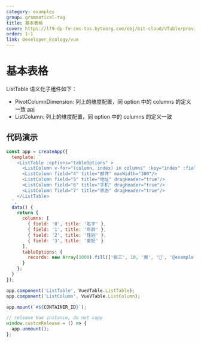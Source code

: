 ```yaml
---
category: examples
group: grammatical-tag
title: 基本表格
cover: https://lf9-dp-fe-cms-tos.byteorg.com/obj/bit-cloud/VTable/preview/vue-list-table.png
order: 1-1
link: Developer_Ecology/vue
---
```


# 基本表格

ListTable 语义化子组件如下：

- PivotColumnDimension: 列上的维度配置，同 option 中的 columns 的定义一致 [api](../../option/PivotTable-columns-text#headerType)
- ListColumn: 列上的维度配置，同 option 中的 columns 的定义一致

## 代码演示

```javascript livedemo template=vtable-vue
const app = createApp({
  template: `
    <ListTable :options="tableOptions" >
      <ListColumn v-for="(column, index) in columns" :key="index" :field="column.field" :title="column.title" />
      <ListColumn field="4" title="邮件" maxWidth="300"/>
      <ListColumn field="5" title="地址" dragHeader="true"/>
      <ListColumn field="6" title="手机" dragHeader="true"/>
      <ListColumn field="7" title="状态" dragHeader="true"/>
    </ListTable>
  `,
  data() {
    return {
      columns: [
        { field: '0', title: '名字' },
        { field: '1', title: '年龄' },
        { field: '2', title: '性别' },
        { field: '3', title: '爱好' }
      ],
      tableOptions: {
        records: new Array(1000).fill(['张三', 18, '男', '🏀', '@example', 'xxx.xxx.xxx.xxx', '12345678901', '正常'])
      }
    };
  }
});

app.component('ListTable', VueVTable.ListTable);
app.component('ListColumn', VueVTable.ListColumn);

app.mount(`#${CONTAINER_ID}`);

// release Vue instance, do not copy
window.customRelease = () => {
  app.unmount();
};
```
